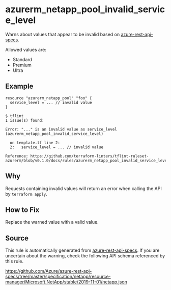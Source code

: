 <!--- This file generated by `tools/apispec-rule-gen/main.go`. DO NOT EDIT --->

# azurerm_netapp_pool_invalid_service_level

Warns about values that appear to be invalid based on [azure-rest-api-specs](https://github.com/Azure/azure-rest-api-specs).

Allowed values are:
- Standard
- Premium
- Ultra

## Example

```hcl
resource "azurerm_netapp_pool" "foo" {
  service_level = ... // invalid value
}
```

```
$ tflint
1 issue(s) found:

Error: "..." is an invalid value as service_level (azurerm_netapp_pool_invalid_service_level)

  on template.tf line 2:
  2:   service_level = ... // invalid value

Reference: https://github.com/terraform-linters/tflint-ruleset-azurerm/blob/v0.1.0/docs/rules/azurerm_netapp_pool_invalid_service_level.md

```

## Why

Requests containing invalid values will return an error when calling the API by `terraform apply`.

## How to Fix

Replace the warned value with a valid value.

## Source

This rule is automatically generated from [azure-rest-api-specs](https://github.com/Azure/azure-rest-api-specs). If you are uncertain about the warning, check the following API schema referenced by this rule.

https://github.com/Azure/azure-rest-api-specs/tree/master/specification/netapp/resource-manager/Microsoft.NetApp/stable/2019-11-01/netapp.json
